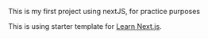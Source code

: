 This is my first project using nextJS, for practice purposes

This is using starter template for [Learn Next.js](https://nextjs.org/learn).